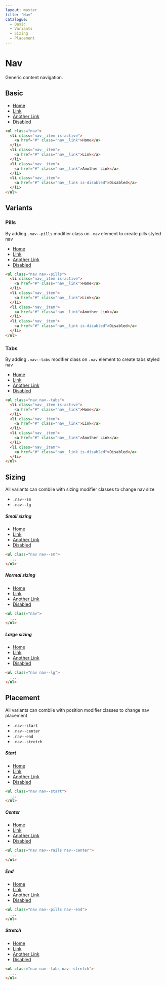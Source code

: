 ```yaml
---
layout: master
title: "Nav"
catalogue:
  - Basic
  - Variants
  - Sizing
  - Placement
---
```


# Nav

Generic content navigation.

## Basic

<ul class="nav mb-6">
  <li class="nav__item is-active">
    <a href="#" class="nav__link">Home</a>
  </li>
  <li class="nav__item">
    <a href="#" class="nav__link">Link</a>
  </li>
  <li class="nav__item">
    <a href="#" class="nav__link">Another Link</a>
  </li>
  <li class="nav__item">
    <a href="#" class="nav__link is-disabled">Disabled</a>
  </li>
</ul>

```html
<ul class="nav">
  <li class="nav__item is-active">
    <a href="#" class="nav__link">Home</a>
  </li>
  <li class="nav__item">
    <a href="#" class="nav__link">Link</a>
  </li>
  <li class="nav__item">
    <a href="#" class="nav__link">Another Link</a>
  </li>
  <li class="nav__item">
    <a href="#" class="nav__link is-disabled">Disabled</a>
  </li>
</ul>
```

## Variants

### Pills

By adding `.nav--pills` modifier class on `.nav` element to create pills styled nav

<ul class="nav nav--pills mb-6">
  <li class="nav__item is-active">
    <a href="#" class="nav__link">Home</a>
  </li>
  <li class="nav__item">
    <a href="#" class="nav__link">Link</a>
  </li>
  <li class="nav__item">
    <a href="#" class="nav__link">Another Link</a>
  </li>
  <li class="nav__item">
    <a href="#" class="nav__link is-disabled">Disabled</a>
  </li>
</ul>

```html
<ul class="nav nav--pills">
  <li class="nav__item is-active">
    <a href="#" class="nav__link">Home</a>
  </li>
  <li class="nav__item">
    <a href="#" class="nav__link">Link</a>
  </li>
  <li class="nav__item">
    <a href="#" class="nav__link">Another Link</a>
  </li>
  <li class="nav__item">
    <a href="#" class="nav__link is-disabled">Disabled</a>
  </li>
</ul>
```

### Tabs

By adding `.nav--tabs` modifier class on `.nav` element to create tabs styled nav

<ul class="nav nav--tabs mb-6">
  <li class="nav__item is-active">
    <a href="#" class="nav__link">Home</a>
  </li>
  <li class="nav__item">
    <a href="#" class="nav__link">Link</a>
  </li>
  <li class="nav__item">
    <a href="#" class="nav__link">Another Link</a>
  </li>
  <li class="nav__item">
    <a href="#" class="nav__link is-disabled">Disabled</a>
  </li>
</ul>

```html
<ul class="nav nav--tabs">
  <li class="nav__item is-active">
    <a href="#" class="nav__link">Home</a>
  </li>
  <li class="nav__item">
    <a href="#" class="nav__link">Link</a>
  </li>
  <li class="nav__item">
    <a href="#" class="nav__link">Another Link</a>
  </li>
  <li class="nav__item">
    <a href="#" class="nav__link is-disabled">Disabled</a>
  </li>
</ul>
```

## Sizing

All variants can combile with sizing modifier classes to change nav size

- `.nav--sm`
- `.nav--lg`

##### Small sizing

<ul class="nav nav--sm mb-6">
  <li class="nav__item">
    <a href="#" class="nav__link">Home</a>
  </li>
  <li class="nav__item">
    <a href="#" class="nav__link">Link</a>
  </li>
  <li class="nav__item">
    <a href="#" class="nav__link">Another Link</a>
  </li>
  <li class="nav__item">
    <a href="#" class="nav__link is-disabled">Disabled</a>
  </li>
</ul>

```html
<ul class="nav nav--sm">
  ...
</ul>
```

##### Normal sizing

<ul class="nav mb-6">
  <li class="nav__item">
    <a href="#" class="nav__link">Home</a>
  </li>
  <li class="nav__item">
    <a href="#" class="nav__link">Link</a>
  </li>
  <li class="nav__item">
    <a href="#" class="nav__link">Another Link</a>
  </li>
  <li class="nav__item">
    <a href="#" class="nav__link is-disabled">Disabled</a>
  </li>
</ul>

```html
<ul class="nav">
  ...
</ul>
```

##### Large sizing

<ul class="nav nav--lg mb-6">
  <li class="nav__item">
    <a href="#" class="nav__link">Home</a>
  </li>
  <li class="nav__item">
    <a href="#" class="nav__link">Link</a>
  </li>
  <li class="nav__item">
    <a href="#" class="nav__link">Another Link</a>
  </li>
  <li class="nav__item">
    <a href="#" class="nav__link is-disabled">Disabled</a>
  </li>
</ul>

```html
<ul class="nav nav--lg">
  ...
</ul>
```

## Placement

All variants can combile with position modifier classes to change nav placement

- `.nav--start`
- `.nav--center`
- `.nav--end`
- `.nav--stretch`

##### Start

<ul class="nav nav--start mb-6">
  <li class="nav__item">
    <a href="#" class="nav__link">Home</a>
  </li>
  <li class="nav__item">
    <a href="#" class="nav__link">Link</a>
  </li>
  <li class="nav__item">
    <a href="#" class="nav__link">Another Link</a>
  </li>
  <li class="nav__item">
    <a href="#" class="nav__link is-disabled">Disabled</a>
  </li>
</ul>

```html
<ul class="nav nav--start">
  ...
</ul>
```

##### Center

<ul class="nav nav--rails nav--center mb-6">
  <li class="nav__item is-active">
    <a href="#" class="nav__link">Home</a>
  </li>
  <li class="nav__item">
    <a href="#" class="nav__link">Link</a>
  </li>
  <li class="nav__item">
    <a href="#" class="nav__link">Another Link</a>
  </li>
  <li class="nav__item">
    <a href="#" class="nav__link is-disabled">Disabled</a>
  </li>
</ul>

```html
<ul class="nav nav--rails nav--center">
  ...
</ul>
```

##### End

<ul class="nav nav--pills nav--end mb-6">
  <li class="nav__item is-active">
    <a href="#" class="nav__link">Home</a>
  </li>
  <li class="nav__item">
    <a href="#" class="nav__link">Link</a>
  </li>
  <li class="nav__item">
    <a href="#" class="nav__link">Another Link</a>
  </li>
  <li class="nav__item">
    <a href="#" class="nav__link is-disabled">Disabled</a>
  </li>
</ul>

```html
<ul class="nav nav--pills nav--end">
  ...
</ul>
```

##### Stretch

<ul class="nav nav--tabs nav--stretch mb-6">
  <li class="nav__item is-active">
    <a href="#" class="nav__link">Home</a>
  </li>
  <li class="nav__item">
    <a href="#" class="nav__link">Link</a>
  </li>
  <li class="nav__item">
    <a href="#" class="nav__link">Another Link</a>
  </li>
  <li class="nav__item">
    <a href="#" class="nav__link is-disabled">Disabled</a>
  </li>
</ul>

```html
<ul class="nav nav--tabs nav--stretch">
  ...
</ul>
```
